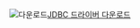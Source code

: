 ![다운로드](../ssdt/media/download.png)[JDBC 드라이버 다운로드](https://go.microsoft.com/fwlink/?linkid=852460)
